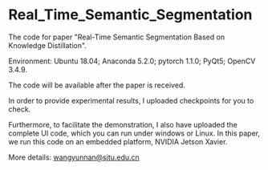 # Real_Time_Semantic_Segmentation
The code for paper "Real-Time Semantic Segmentation Based on Knowledge Distillation".

Environment: Ubuntu 18.04; Anaconda 5.2.0; pytorch 1.1.0; PyQt5; OpenCV 3.4.9.

The code will be available after the paper is received. 

In order to provide experimental results, I uploaded checkpoints for you to check.

Furthermore, to facilitate the demonstration, I also have uploaded the complete UI code, which you can run under windows or Linux. In this paper, we run this code on an embedded platform, NVIDIA Jetson Xavier.

More details: wangyunnan@sjtu.edu.cn



